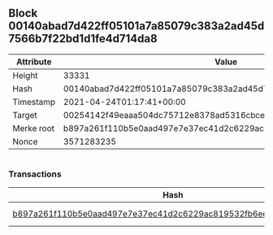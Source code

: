 ## Block 00140abad7d422ff05101a7a85079c383a2ad45d7566b7f22bd1d1fe4d714da8

Attribute | Value
--- | ---
Height | 33331
Hash | 00140abad7d422ff05101a7a85079c383a2ad45d7566b7f22bd1d1fe4d714da8
Timestamp | 2021-04-24T01:17:41+00:00
Target | 00254142f49eaaa504dc75712e8378ad5316cbcead634704b3734b6271167cc4
Merke root | b897a261f110b5e0aad497e7e37ec41d2c6229ac819532fb6eee00e37c4d92e2
Nonce | 3571283235

```

```

### Transactions

Hash | Amount
--- | ---
[b897a261f110b5e0aad497e7e37ec41d2c6229ac819532fb6eee00e37c4d92e2](b897a261f110b5e0aad497e7e37ec41d2c6229ac819532fb6eee00e37c4d92e2.md) | 10.00000000 SKEPTI 
